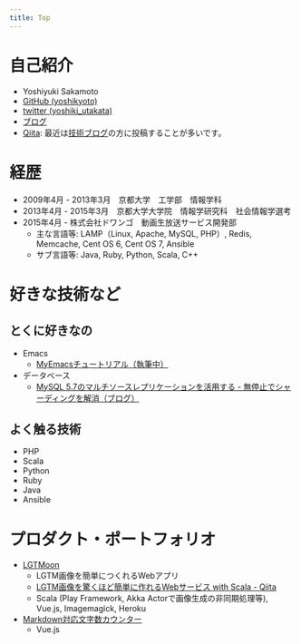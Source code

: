 ```yaml
---
title: Top
---
```


# 自己紹介

* Yoshiyuki Sakamoto
* [GitHub (yoshikyoto)](https://github.com/yoshikyoto)
* [twitter (yoshiki_utakata)](https://twitter.com/yoshiki_utakata)
* [ブログ](http://yoshiki-utakata.hatenablog.com/)
* [Qiita](https://qiita.com/yoshikyoto): 最近は[技術ブログ](http://yoshiki-utakata.hatenablog.com/)の方に投稿することが多いです。

# 経歴

* 2009年4月 - 2013年3月　京都大学　工学部　情報学科
* 2013年4月 - 2015年3月　京都大学大学院　情報学研究科　社会情報学選考
* 2015年4月 - 株式会社ドワンゴ　動画生放送サービス開発部
  * 主な言語等: LAMP（Linux, Apache, MySQL, PHP）, Redis, Memcache, Cent OS 6, Cent OS 7, Ansible
  * サブ言語等: Java, Ruby, Python, Scala, C++

# 好きな技術など

## とくに好きなの

* Emacs
  * [MyEmacsチュートリアル（執筆中）](http://myemacs.readthedocs.io/ja/latest/)
* データベース
  * [MySQL 5.7のマルチソースレプリケーションを活用する - 無停止でシャーディングを解消（ブログ）](http://yoshiki-utakata.hatenablog.com/entry/2017/12/15/100000)
  
## よく触る技術

* PHP
* Scala
* Python
* Ruby
* Java
* Ansible

# プロダクト・ポートフォリオ

* [LGTMoon](http://lgtmoon.herokuapp.com/)
  * LGTM画像を簡単につくれるWebアプリ
  * [LGTM画像を驚くほど簡単に作れるWebサービス with Scala - Qiita](https://qiita.com/yoshikyoto/items/4910b1a4bcefe7f5ab8c)
  * Scala (Play Framework, Akka Actorで画像生成の非同期処理等), Vue.js, Imagemagick, Heroku
* [Markdown対応文字数カウンター](https://yoshikyoto.github.io/markdown_string_counter/)
  * Vue.js

